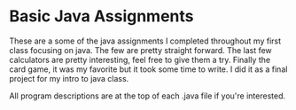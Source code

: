 # Basic Java Assignments

These are a some of the java assignments I completed throughout my first class focusing on java. The few are pretty straight forward. The last few calculators are pretty interesting, feel free to give them a try. Finally the card game, it was my favorite but it took some time to write. I did it as a final project for my intro to java class.

All program descriptions are at the top of each .java file if you're interested.

